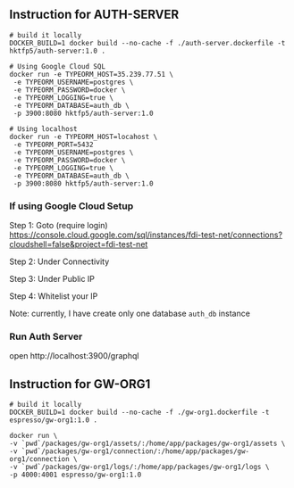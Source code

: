 ## Instruction for AUTH-SERVER
```shell script
# build it locally
DOCKER_BUILD=1 docker build --no-cache -f ./auth-server.dockerfile -t hktfp5/auth-server:1.0 .

# Using Google Cloud SQL
docker run -e TYPEORM_HOST=35.239.77.51 \
 -e TYPEORM_USERNAME=postgres \
 -e TYPEORM_PASSWORD=docker \
 -e TYPEORM_LOGGING=true \
 -e TYPEORM_DATABASE=auth_db \
 -p 3900:8080 hktfp5/auth-server:1.0 
 
# Using localhost
docker run -e TYPEORM_HOST=locahost \
 -e TYPEORM_PORT=5432
 -e TYPEORM_USERNAME=postgres \
 -e TYPEORM_PASSWORD=docker \
 -e TYPEORM_LOGGING=true \
 -e TYPEORM_DATABASE=auth_db \
 -p 3900:8080 hktfp5/auth-server:1.0 
```

### If using Google Cloud Setup  
Step 1: Goto  (require login)  
https://console.cloud.google.com/sql/instances/fdi-test-net/connections?cloudshell=false&project=fdi-test-net

Step 2: Under Connectivity  

Step 3: Under Public IP  

Step 4: Whitelist your IP

Note: currently, I have create only one database `auth_db` instance

### Run Auth Server  
open http://localhost:3900/graphql

## Instruction for GW-ORG1
```shell script
# build it locally
DOCKER_BUILD=1 docker build --no-cache -f ./gw-org1.dockerfile -t espresso/gw-org1:1.0 .

docker run \
-v `pwd`/packages/gw-org1/assets/:/home/app/packages/gw-org1/assets \
-v `pwd`/packages/gw-org1/connection/:/home/app/packages/gw-org1/connection \
-v `pwd`/packages/gw-org1/logs/:/home/app/packages/gw-org1/logs \
-p 4000:4001 espresso/gw-org1:1.0
```


